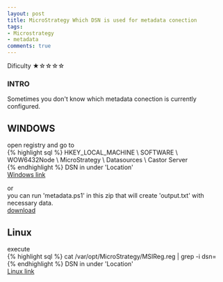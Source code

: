 ```yaml
---
layout: post
title: MicroStrategy Which DSN is used for metadata conection
tags:
- Microstrategy
- metadata
comments: true
---
```

Dificulty ★☆☆☆☆

### INTRO
Sometimes you don't know which metadata conection is currently configured. 

## WINDOWS 
open registry and go to <br />
{% highlight sql %}
HKEY_LOCAL_MACHINE \ SOFTWARE \ WOW6432Node \ MicroStrategy \ Datasources \ Castor Server <br />
{% endhighlight %}
DSN in under 'Location' <br />
[Windows link](https://community.microstrategy.com/s/article/How-to-determine-which-DSN-is-being-used-by-the-Intelligence-Server-on-a-64-bit-Windows-machine?language=en_US) <br />

or <br />
you can run 'metadata.ps1' in this zip that will create 'output.txt' with necessary data.  <br />
<a href="/img/20240213_0016/metadata.zip">download</a> <br />


## Linux
execute <br />
{% highlight sql %}
cat /var/opt/MicroStrategy/MSIReg.reg | grep -i dsn= <br />
{% endhighlight %}
DSN in under 'Location' <br />
[Linux link](https://community.microstrategy.com/s/article/KB47411-How-to-identify-the-DSN-used-by-MicroStrategy?language=en_US&_gl=1*goa1bm*_ga*MjEwODY0NTMwMS4xNzA1NjcyNzE3*_ga_0C9LVNZBZY*MTcwNTkyODgzMi40LjEuMTcwNTkyOTcwMi4wLjAuMA..) <br />








